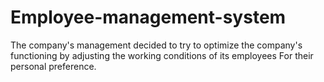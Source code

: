 # Employee-management-system
The company's management decided to try to optimize the company's functioning by adjusting the working conditions of its employees For their personal preference.
